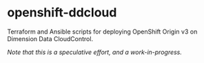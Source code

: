 # openshift-ddcloud

Terraform and Ansible scripts for deploying OpenShift Origin v3 on Dimension Data CloudControl.

_Note that this is a speculative effort, and a work-in-progress._
